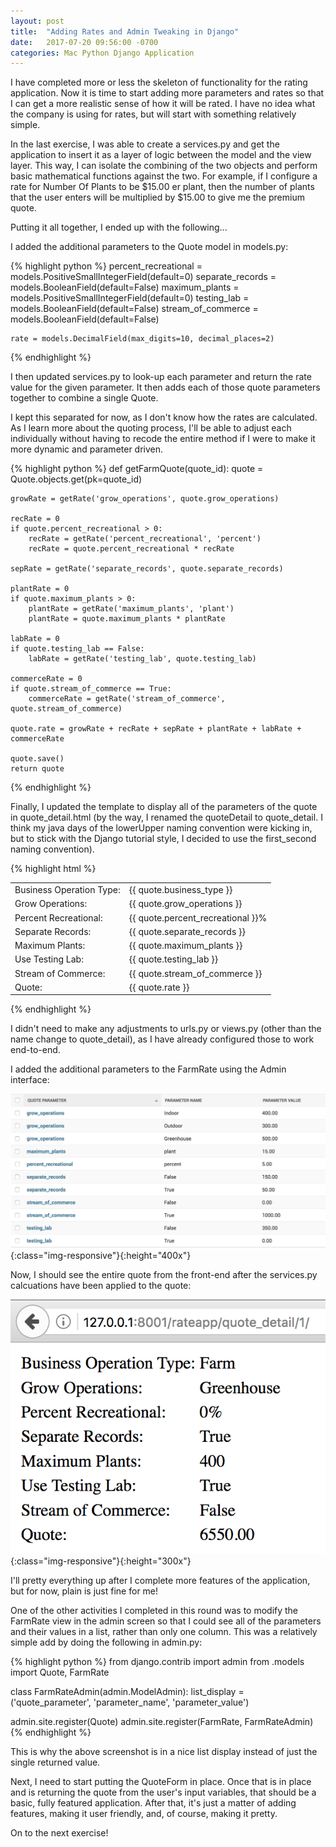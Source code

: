 ```yaml
---
layout: post
title:  "Adding Rates and Admin Tweaking in Django"
date:   2017-07-20 09:56:00 -0700
categories: Mac Python Django Application
---
```


I have completed more or less the skeleton of functionality for the rating application. Now it is time to start adding more parameters and rates so that I can get a more realistic sense of how it will be rated. I have no idea what the company is using for rates, but will start with something relatively simple.

In the last exercise, I was able to create a services.py and get the application to insert it as a layer of logic between the model and the view layer. This way, I can isolate the combining of the two objects and perform basic mathematical functions against the two. For example, if I configure a rate for Number Of Plants to be $15.00 er plant, then the number of plants that the user enters will be multiplied by $15.00 to give me the premium quote.

Putting it all together, I ended up with the following...

I added the additional parameters to the Quote model in models.py:

{% highlight python %}
    percent_recreational = models.PositiveSmallIntegerField(default=0)
    separate_records = models.BooleanField(default=False)
    maximum_plants = models.PositiveSmallIntegerField(default=0)
    testing_lab = models.BooleanField(default=False)
    stream_of_commerce = models.BooleanField(default=False)

    rate = models.DecimalField(max_digits=10, decimal_places=2)
{% endhighlight %}

I then updated services.py to look-up each parameter and return the rate value for the given parameter. It then adds each of those quote parameters together to combine a single Quote. 

I kept this separated for now, as I don't know how the rates are calculated. As I learn more about the quoting process, I'll be able to adjust each individually without having to recode the entire method if I were to make it more dynamic and parameter driven. 

{% highlight python %}
def getFarmQuote(quote_id):
    quote = Quote.objects.get(pk=quote_id)

    growRate = getRate('grow_operations', quote.grow_operations)

    recRate = 0
    if quote.percent_recreational > 0:
        recRate = getRate('percent_recreational', 'percent')
        recRate = quote.percent_recreational * recRate

    sepRate = getRate('separate_records', quote.separate_records)

    plantRate = 0
    if quote.maximum_plants > 0:
        plantRate = getRate('maximum_plants', 'plant')
        plantRate = quote.maximum_plants * plantRate

    labRate = 0
    if quote.testing_lab == False:
        labRate = getRate('testing_lab', quote.testing_lab)

    commerceRate = 0
    if quote.stream_of_commerce == True:
        commerceRate = getRate('stream_of_commerce', quote.stream_of_commerce)

    quote.rate = growRate + recRate + sepRate + plantRate + labRate + commerceRate

    quote.save()
    return quote
{% endhighlight %}

Finally, I updated the template to display all of the parameters of the quote in quote_detail.html (by the way, I renamed the quoteDetail to quote_detail. I think my java days of the lowerUpper naming convention were kicking in, but to stick with the Django tutorial style, I decided to use the first_second naming convention).

{% highlight html %}
<table>
  <tr><td>Business Operation Type:</td><td>{{ quote.business_type }}</td></tr>
  <tr><td>Grow Operations:</td><td>{{ quote.grow_operations }}</td></tr>
  <tr><td>Percent Recreational:</td><td>{{ quote.percent_recreational }}%</td></tr>
  <tr><td>Separate Records:</td><td>{{ quote.separate_records }}</td></tr>
  <tr><td>Maximum Plants:</td><td>{{ quote.maximum_plants }}</td></tr>
  <tr><td>Use Testing Lab:</td><td>{{ quote.testing_lab }}</td></tr>
  <tr><td>Stream of Commerce:</td><td>{{ quote.stream_of_commerce }}</td></tr>
  <tr><td>Quote:</td><td>{{ quote.rate }}</td></tr>
</table>
{% endhighlight %}

I didn't need to make any adjustments to urls.py or views.py (other than the name change to quote_detail), as I have already configured those to work end-to-end.

I added the additional parameters to the FarmRate using the Admin interface:

![Farm Rate Admin Parameters](/assets/admin_params.png){:class="img-responsive"}{:height="400x"}

Now, I should see the entire quote from the front-end after the services.py calcuations have been applied to the quote:

![Updated Farm Quote](/assets/updated_farm_quote.png){:class="img-responsive"}{:height="300x"}

I'll pretty everything up after I complete more features of the application, but for now, plain is just fine for me!

One of the other activities I completed in this round was to modify the FarmRate view in the admin screen so that I could see all of the parameters and their values in a list, rather than only one column. This was a relatively simple add by doing the following in admin.py:

{% highlight python %}
from django.contrib import admin
from .models import Quote, FarmRate

class FarmRateAdmin(admin.ModelAdmin):
    list_display = ('quote_parameter', 'parameter_name', 'parameter_value') 

admin.site.register(Quote)
admin.site.register(FarmRate, FarmRateAdmin)
{% endhighlight %}

This is why the above screenshot is in a nice list display instead of just the single returned value.

Next, I need to start putting the QuoteForm in place. Once that is in place and is returning the quote from the user's input variables, that should be a basic, fully featured application. After that, it's just a matter of adding features, making it user friendly, and, of course, making it pretty.

On to the next exercise!